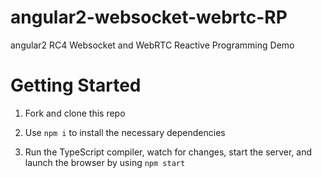 # angular2-websocket-webrtc-RP
angular2 RC4 Websocket and WebRTC Reactive Programming Demo 

# Getting Started

1. Fork and clone this repo

1. Use `npm i` to install the necessary dependencies

1. Run the TypeScript compiler, watch for changes, start the server, and launch the browser by using `npm start`
